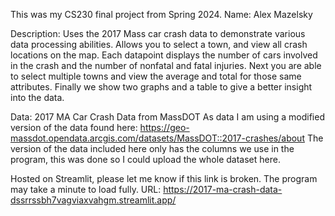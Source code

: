 This was my CS230 final project from Spring 2024.
Name: Alex Mazelsky

Description: Uses the 2017 Mass car crash data to demonstrate various data processing abilities.
Allows you to select a town, and view all crash locations on the map. Each datapoint displays the number of cars involved in the crash and the number of nonfatal and fatal injuries.
Next you are able to select multiple towns and view the average and total for those same attributes.
Finally we show two graphs and a table to give a better insight into the data. 

Data: 2017 MA Car Crash Data from MassDOT
As data I am using a modified version of the data found here: https://geo-massdot.opendata.arcgis.com/datasets/MassDOT::2017-crashes/about
The version of the data included here only has the columns we use in the program, this was done so I could upload the whole dataset here.

Hosted on Streamlit, please let me know if this link is broken. The program may take a minute to load fully.
URL: https://2017-ma-crash-data-dssrrssbh7vagviaxvahgm.streamlit.app/




